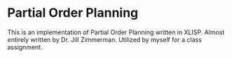 # Partial Order Planning

This is an implementation of Partial Order Planning written in XLISP. Almost entirely written by Dr. Jill Zimmerman. Utilized by myself for a class assignment.
